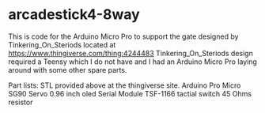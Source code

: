 # arcadestick4-8way
 
This is code for the Arduino Micro Pro to support the gate designed by Tinkering_On_Steriods located at https://www.thingiverse.com/thing:4244483
Tinkering_On_Steriods design required a Teensy which I do not have and I had an Arduino Micro Pro laying around with some other spare parts.

Part lists: 
STL provided above at the thingiverse site.
Arduino Pro Micro 
SG90 Servo
0.96 inch oled Serial Module
TSF-1166 tactial switch
45 Ohms resistor

